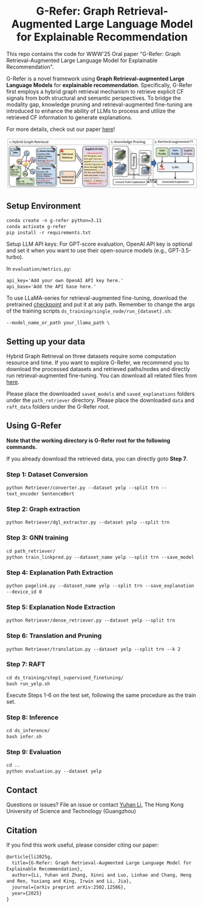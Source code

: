 <h1 align="center"> G-Refer: Graph Retrieval-Augmented Large Language Model for Explainable Recommendation </h1>

This repo contains the code for WWW'25 Oral paper "G-Refer: Graph Retrieval-Augmented Large Language Model for Explainable Recommendation".

G-Refer is a novel framework using **Graph Retrieval-augmented Large Language Models** for **explainable recommendation**. Specifically, G-Refer first employs a hybrid graph retrieval mechanism to retrieve explicit CF signals from both structural and semantic perspectives. To bridge the modality gap, knowledge pruning and retrieval-augmented fine-tuning are introduced to enhance the ability of LLMs to process and utilize the retrieved CF information to generate explanations. 

For more details, check out our paper <a href="https://arxiv.org/abs/2502.12586">here</a>!

![HippoRAG](images/framework.png)

## Setup Environment

```shell
conda create -n g-refer python=3.11
conda activate g-refer
pip install -r requirements.txt
```

Setup LLM API keys: For GPT-score evaluation, OpenAI API key is optional and set it when you want to use their open-source models (e.g., GPT-3.5-turbo).

In `evaluation/metrics.py`:
```shell
api_key='Add your own OpenAI API key here.'
api_base='Add the API base here.'
```

To use LLaMA-series for retrieval-augmented fine-tuning, download the pretrained [checkpoint](https://huggingface.co/meta-llama/Meta-Llama-3-8B) and put it at any path. Remember to change the args of the training scripts `ds_training/single_node/run_{dataset}.sh`:

```shell
--model_name_or_path your_llama_path \
```

## Setting up your data

Hybrid Graph Retrieval on three datasets require some computation resource and time. If you want to explore G-Refer, we recommend you to download the processed datasets and retrieved paths/nodes and directly run retrieval-augmented fine-tuning. You can download all related files from [here]().

Please place the downloaded `saved_models` and `saved_explanations` folders under the `path_retriever` directory. Please place the downloaded `data` and `raft_data` folders under the G-Refer root.

## Using G-Refer

**Note that the working directory is G-Refer root for the following commands.**

If you already download the retrieved data, you can directly goto **Step 7**.

### Step 1: Dataset Conversion

```
python Retriever/converter.py --dataset yelp --split trn --text_encoder SentenceBert
```

### Step 2: Graph extraction

```
python Retriever/dgl_extractor.py --dataset yelp --split trn 
```

### Step 3: GNN training

```
cd path_retriever/
python train_linkpred.py --dataset_name yelp --split trn --save_model
```

### Step 4: Explanation Path Extraction

```
python pagelink.py --dataset_name yelp --split trn --save_explanation --device_id 0
```

### Step 5: Explanation Node Extraction

```
python Retriever/dense_retriever.py --dataset yelp --split trn
```

### Step 6: Translation and Pruning

```
python Retriever/translation.py --dataset yelp --split trn --k 2
```

### Step 7: RAFT

```
cd ds_training/step1_supervised_finetuning/
bash run_yelp.sh
```

Execute Steps 1-6 on the test set, following the same procedure as the train set.

### Step 8: Inference

```
cd ds_inference/
bash infer.sh
```

### Step 9: Evaluation

```
cd ..
python evaluation.py --dataset yelp
```


## Contact

Questions or issues? File an issue or contact 
[Yuhan Li](yuhanli98@gmail.com),
The Hong Kong University of Science and Technology (Guangzhou)

## Citation

If you find this work useful, please consider citing our paper:

```
@article{li2025g,
  title={G-Refer: Graph Retrieval-Augmented Large Language Model for Explainable Recommendation},
  author={Li, Yuhan and Zhang, Xinni and Luo, Linhao and Chang, Heng and Ren, Yuxiang and King, Irwin and Li, Jia},
  journal={arXiv preprint arXiv:2502.12586},
  year={2025}
}
```
